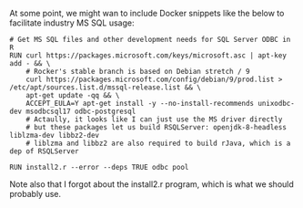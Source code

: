 At some point, we might wan to include Docker snippets like the below to
facilitate industry MS SQL usage:

```{Dockerfile}
# Get MS SQL files and other development needs for SQL Server ODBC in R
RUN curl https://packages.microsoft.com/keys/microsoft.asc | apt-key add - && \
    # Rocker's stable branch is based on Debian stretch / 9
    curl https://packages.microsoft.com/config/debian/9/prod.list > /etc/apt/sources.list.d/mssql-release.list && \
    apt-get update -qq && \
    ACCEPT_EULA=Y apt-get install -y --no-install-recommends unixodbc-dev msodbcsql17 odbc-postgresql
    # Actaully, it looks like I can just use the MS driver directly
    # but these packages let us build RSQLServer: openjdk-8-headless liblzma-dev libbz2-dev
    # liblzma and libbz2 are also required to build rJava, which is a dep of RSQLServer

RUN install2.r --error --deps TRUE odbc pool
```

Note also that I forgot about the install2.r program, which is what we should
probably use.

